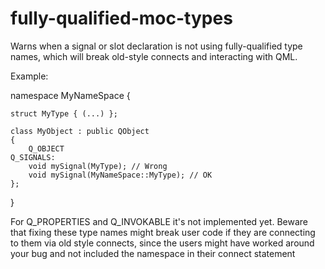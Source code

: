 # fully-qualified-moc-types

Warns when a signal or slot declaration is not using fully-qualified type names, which will break old-style connects
and interacting with QML.

Example:

namespace MyNameSpace {

    struct MyType { (...) };

    class MyObject : public QObject
    {
        Q_OBJECT
    Q_SIGNALS:
        void mySignal(MyType); // Wrong
        void mySignal(MyNameSpace::MyType); // OK
    };
}

For Q_PROPERTIES and Q_INVOKABLE it's not implemented yet.
Beware that fixing these type names might break user code if they are connecting to them via old style connects,
since the users might have worked around your bug and not included the namespace in their connect statement
